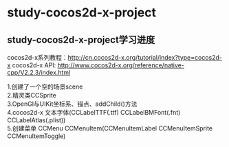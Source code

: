 study-cocos2d-x-project
===
study-cocos2d-x-project学习进度 
---
cocos2d-x系列教程：http://cn.cocos2d-x.org/tutorial/index?type=cocos2d-x
cocos2d-x API: http://www.cocos2d-x.org/reference/native-cpp/V2.2.3/index.html  

1.创建了一个空的场景scene  
2.精灵类CCSprite  
3.OpenGl与UIKit坐标系、锚点、addChild()方法    
4.cocos2d-x 文本字体(CCLabelTTF(.ttf) CCLabelBMFont(.fnt) CCLabelAtlas(.plist))  
5.创建菜单 CCMenu CCMenuItem(CCMenuItemLabel CCMenuItemSprite CCMenuItemToggle)  
  

